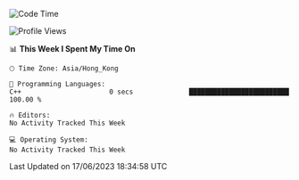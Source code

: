 <!--START_SECTION:waka-->
![Code Time](http://img.shields.io/badge/Code%20Time-58%20hrs%2049%20mins-blue)

![Profile Views](http://img.shields.io/badge/Profile%20Views-0-blue)

📊 **This Week I Spent My Time On** 

```text
🕑︎ Time Zone: Asia/Hong_Kong

💬 Programming Languages: 
C++                      0 secs              █████████████████████████   100.00 % 

🔥 Editors: 
No Activity Tracked This Week

💻 Operating System: 
No Activity Tracked This Week
```


 Last Updated on 17/06/2023 18:34:58 UTC
<!--END_SECTION:waka-->

